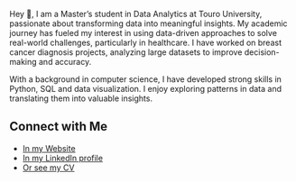Hey 👋, I am a Master’s student in Data Analytics at Touro University, passionate about transforming data into meaningful insights. My academic journey has fueled my interest in using data-driven approaches to solve real-world challenges, particularly in healthcare. I have worked on breast cancer diagnosis projects, analyzing large datasets to improve decision-making and accuracy.

With a background in computer science, I have developed strong skills in Python, SQL and data visualization. I enjoy exploring patterns in data and translating them into valuable insights.

  
## Connect with Me

- [In my Website](https://www.mywork.nadiaazri.tech/)
- [In my LinkedIn profile](https://www.linkedin.com/in/nadia-azri-bb2688354/)
- [Or see my CV](https://cvdesignr.com/p/65c800104a927)


